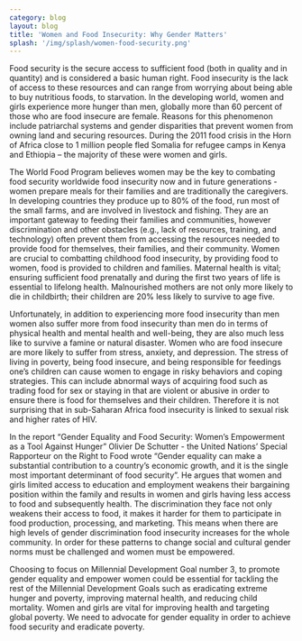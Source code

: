 ```yaml
---
category: blog
layout: blog
title: 'Women and Food Insecurity: Why Gender Matters'
splash: '/img/splash/women-food-security.png'
---
```


Food security is the secure access to sufficient food (both in quality and in
quantity) and is considered a basic human right. Food insecurity is the lack of access to
these resources and can range from worrying about being able to buy nutritious foods, to
starvation. In the developing world, women and girls experience more hunger than men,
globally more than 60 percent of those who are food insecure are female. Reasons for this
phenomenon include patriarchal systems and gender disparities that prevent women from
owning land and securing resources. During the 2011 food crisis in the Horn of Africa
close to 1 million people fled Somalia for refugee camps in Kenya and Ethiopia – the
majority of these were women and girls.

The World Food Program believes women may be the key to combating food
security worldwide food insecurity now and in future generations -women prepare
meals for their families and are traditionally the caregivers. In developing countries they
produce up to 80% of the food, run most of the small farms, and are involved in livestock
and fishing. They are an important gateway to feeding their families and communities,
however discrimination and other obstacles (e.g., lack of resources, training, and
technology) often prevent them from accessing the resources needed to provide food
for themselves, their families, and their community. Women are crucial to combatting
childhood food insecurity, by providing food to women, food is provided to children and
families. Maternal health is vital; ensuring sufficient food prenatally and during the first
two years of life is essential to lifelong health. Malnourished mothers are not only more
likely to die in childbirth; their children are 20% less likely to survive to age five.

Unfortunately, in addition to experiencing more food insecurity than men women
also suffer more from food insecurity than men do in terms of physical health and mental
health and well-being, they are also much less like to survive a famine or natural disaster.
Women who are food insecure are more likely to suffer from stress, anxiety, and
depression. The stress of living in poverty, being food insecure, and being responsible for
feedings one’s children can cause women to engage in risky behaviors and coping
strategies. This can include abnormal ways of acquiring food such as trading food for sex
or staying in that are violent or abusive in order to ensure there is food for themselves
and their children. Therefore it is not surprising that in sub-Saharan Africa food
insecurity is linked to sexual risk and higher rates of HIV.

In the report “Gender Equality and Food Security: Women’s Empowerment as a
Tool Against Hunger” Olivier De Schutter - the United Nations’ Special Rapporteur on
the Right to Food wrote “Gender equality can make a substantial contribution to a
country’s economic growth, and it is the single most important determinant of food
security”. He argues that women and girls limited access to education and employment
weakens their bargaining position within the family and results in women and girls
having less access to food and subsequently health. The discrimination they face not
only weakens their access to food, it makes it harder for them to participate in food
production, processing, and marketing. This means when there are high levels of gender
discrimination food insecurity increases for the whole community. In order for these
patterns to change social and cultural gender norms must be challenged and women must
be empowered.

Choosing to focus on Millennial Development Goal number 3, to promote gender
equality and empower women could be essential for tackling the rest of the Millennial
Development Goals such as eradicating extreme hunger and poverty, improving maternal
health, and reducing child mortality. Women and girls are vital for improving health and
targeting global poverty. We need to advocate for gender equality in order to achieve
food security and eradicate poverty.
